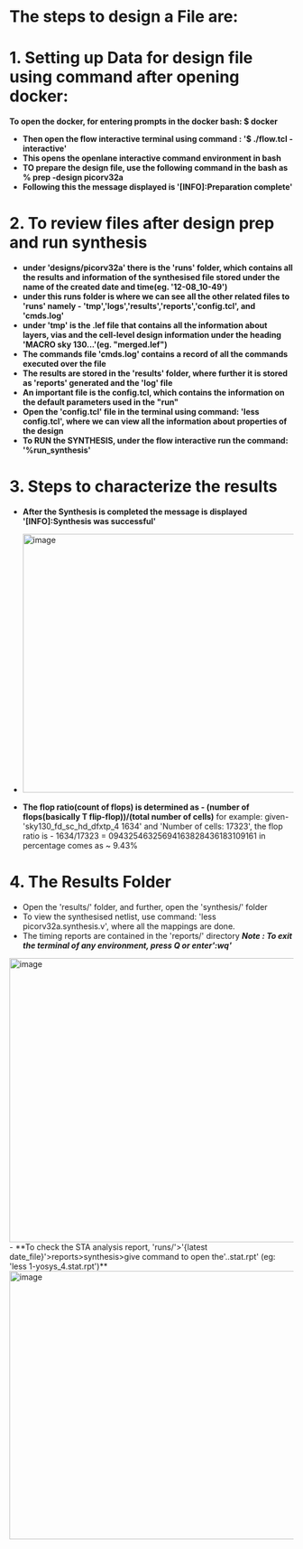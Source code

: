 # The steps to design a File are:

# 1. Setting up Data for design file using command after opening docker:
**To open the docker, for entering prompts in the docker bash:
$ docker**
- **Then open the flow interactive terminal using command : '$ ./flow.tcl -interactive'**
- **This opens the openlane interactive command environment in bash**
- **TO prepare the design file, use the following command in the bash as**
**% prep -design picorv32a**
- **Following this the message displayed is '[INFO]:Preparation complete'**

# 2. To review files after design prep and run synthesis
- **under 'designs/picorv32a' there is the 'runs' folder, which contains all the results and information of the synthesised file stored under the name of the created date and time(eg. '12-08_10-49')**
- **under this runs folder is where we can see all the other related files to 'runs' namely - 'tmp','logs','results','reports','config.tcl', and 'cmds.log'**
- **under 'tmp' is the .lef file that contains all the information about layers, vias and the cell-level design information under the heading 'MACRO sky 130...'(eg. "merged.lef")**
- **The commands file 'cmds.log' contains a record of all the commands executed over the file**
- **The results are stored in the 'results' folder, where further it is stored as 'reports' generated and the 'log' file**
- **An important file is the config.tcl, which contains the information on the default parameters used in the "run"**
- **Open the 'config.tcl' file in the terminal using command: 'less config.tcl', where we can view all the information about properties of the design**
- **To RUN the SYNTHESIS, under the flow interactive run the command: '%run_synthesis'**
# 3. Steps to characterize the results
- **After the Synthesis is completed the message is displayed '[INFO]:Synthesis was successful'**
- <img width="930" height="458" alt="image" src="https://github.com/user-attachments/assets/4555addf-761f-4056-9291-e559bf58cbb8" />

- **The flop ratio(count of flops) is determined as - (number of flops(basically T flip-flop))/(total number of cells)**
  for example: given- 'sky130_fd_sc_hd_dfxtp_4 1634' and 'Number of cells:  17323', the flop ratio is - 1634/17323 = 09432546325694163828436183109161
  in percentage comes as ~ 9.43%
# 4. The Results Folder
- Open the 'results/' folder, and further, open the 'synthesis/' folder
- To view the synthesised netlist, use command: 'less picorv32a.synthesis.v', where all the mappings are done.
- The timing reports are contained in the 'reports/' directory
_**Note : To exit the terminal of any environment, press Q or enter':wq'**_
<img width="958" height="503" alt="image" src="https://github.com/user-attachments/assets/899fc279-8fbe-43c4-84f7-489b2daa551b" />
- **To check the STA analysis report, 'runs/'>'{latest date_file}'>reports>synthesis>give command to open the'..stat.rpt'
  (eg: 'less 1-yosys_4.stat.rpt')**
<img width="954" height="475" alt="image" src="https://github.com/user-attachments/assets/d09ca29f-6129-49e3-8869-05c8ee7d1b4a" />

